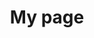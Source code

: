 ---
# Page title
title: My page
# Page type - we want a landing page (such as a homepage)
type: landing

# Your landing page sections - add as many different content blocks as you like
sections:
  # A section to display blog posts
  - block: collection
    id: section-1
    content:
      title: Published articles
      #text: Add any **markdown** formatted content here - text, images, videos, galleries - and even HTML code!
      # Display content from the `content/publication/` folder
      filters:
        folders:
          - publication
    design:
      # Choose how many columns the section has. Valid values: '1' or '2'.
      columns: '1'
      view: citation
---